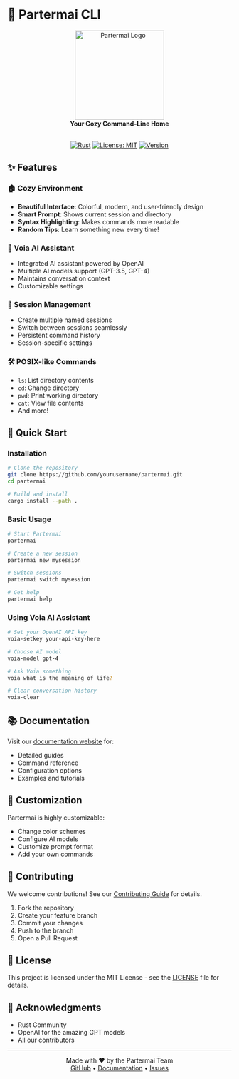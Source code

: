 # 🌟 Partermai CLI

<div align="center">
  <img src="docs/assets/logo.png" alt="Partermai Logo" width="200"/>
  <br>
  <strong>Your Cozy Command-Line Home</strong>
  <br>
  <br>

[![Rust](https://img.shields.io/badge/rust-%23000000.svg?style=for-the-badge&logo=rust&logoColor=white)](https://www.rust-lang.org/)
[![License: MIT](https://img.shields.io/badge/License-MIT-yellow.svg?style=for-the-badge)](https://opensource.org/licenses/MIT)
[![Version](https://img.shields.io/badge/version-0.1.1-blue.svg?style=for-the-badge)](https://github.com/yourusername/partermai)

</div>

## ✨ Features

### 🏠 Cozy Environment
- **Beautiful Interface**: Colorful, modern, and user-friendly design
- **Smart Prompt**: Shows current session and directory
- **Syntax Highlighting**: Makes commands more readable
- **Random Tips**: Learn something new every time!

### 🤖 Voia AI Assistant
- Integrated AI assistant powered by OpenAI
- Multiple AI models support (GPT-3.5, GPT-4)
- Maintains conversation context
- Customizable settings

### 📂 Session Management
- Create multiple named sessions
- Switch between sessions seamlessly
- Persistent command history
- Session-specific settings

### 🛠️ POSIX-like Commands
- `ls`: List directory contents
- `cd`: Change directory
- `pwd`: Print working directory
- `cat`: View file contents
- And more!

## 🚀 Quick Start

### Installation
```bash
# Clone the repository
git clone https://github.com/yourusername/partermai.git
cd partermai

# Build and install
cargo install --path .
```

### Basic Usage
```bash
# Start Partermai
partermai

# Create a new session
partermai new mysession

# Switch sessions
partermai switch mysession

# Get help
partermai help
```

### Using Voia AI Assistant
```bash
# Set your OpenAI API key
voia-setkey your-api-key-here

# Choose AI model
voia-model gpt-4

# Ask Voia something
voia what is the meaning of life?

# Clear conversation history
voia-clear
```

## 📚 Documentation

Visit our [documentation website](https://yourusername.github.io/partermai) for:
- Detailed guides
- Command reference
- Configuration options
- Examples and tutorials

## 🎨 Customization

Partermai is highly customizable:
- Change color schemes
- Configure AI models
- Customize prompt format
- Add your own commands

## 🤝 Contributing

We welcome contributions! See our [Contributing Guide](CONTRIBUTING.md) for details.

1. Fork the repository
2. Create your feature branch
3. Commit your changes
4. Push to the branch
5. Open a Pull Request

## 📜 License

This project is licensed under the MIT License - see the [LICENSE](LICENSE) file for details.

## 🌟 Acknowledgments

- Rust Community
- OpenAI for the amazing GPT models
- All our contributors

---

<div align="center">
  Made with ❤️ by the Partermai Team
  <br>
  <a href="https://github.com/yourusername/partermai">GitHub</a> •
  <a href="https://yourusername.github.io/partermai">Documentation</a> •
  <a href="https://github.com/yourusername/partermai/issues">Issues</a>
</div>
